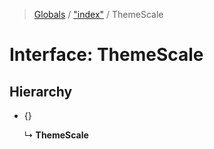 > [Globals](../README.md) / ["index"](../modules/_index_.md) / ThemeScale

# Interface: ThemeScale

## Hierarchy

* {}

  ↳ **ThemeScale**
